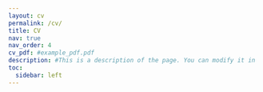 ```yaml
---
layout: cv
permalink: /cv/
title: CV
nav: true
nav_order: 4
cv_pdf: #example_pdf.pdf
description: #This is a description of the page. You can modify it in 'assets/json/resume.json' (if it does not exist, then edit '_pages/cv.md'). You can also change or remove the top pdf download button.
toc:
  sidebar: left
---
```

